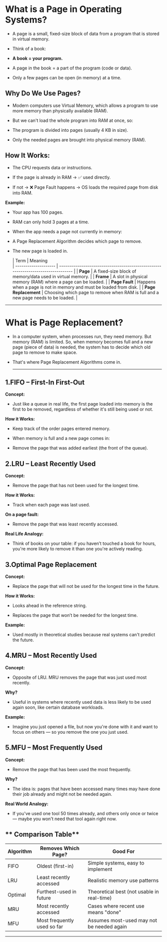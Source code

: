 # **What is a Page in Operating Systems?**

- A page is a small, fixed-size block of data from a program that is stored in virtual memory.

- Think of a book:
- **A book = your program.**

- A page in the book = a part of the program (code or data).

- Only a few pages can be open (in memory) at a time.

## **Why Do We Use Pages?**
- Modern computers use Virtual Memory, which allows a program to use more memory than physically available (RAM).

- But we can't load the whole program into RAM at once, so:

- The program is divided into pages (usually 4 KB in size).

- Only the needed pages are brought into physical memory (RAM).

## **How It Works:**
- The CPU requests data or instructions.

- If the page is already in RAM → ✅ used directly.

- If not → ❌ Page Fault happens → OS loads the required page from disk into RAM.

**Example:**
- Your app has 100 pages.

- RAM can only hold 3 pages at a time.

- When the app needs a page not currently in memory:

- A Page Replacement Algorithm decides which page to remove.

- The new page is loaded in.

  | Term                 | Meaning                                                                           
| -------------------- | --------------------------------------------------------------------------------- |
| **Page**             | A fixed-size block of memory/data used in virtual memory.                         |
| **Frame**            | A slot in physical memory (RAM) where a page can be loaded.                       |
| **Page Fault**       | Happens when a page is not in memory and must be loaded from disk.                |
| **Page Replacement** | Choosing which page to remove when RAM is full and a new page needs to be loaded. |

---

# **What is Page Replacement?**
- In a computer system, when processes run, they need memory. But memory (RAM) is limited. So, when memory becomes full and a new page (piece of data) is needed, the system has to decide which old page to remove to make space.

- That's where Page Replacement Algorithms come in.

  ---

## **1.FIFO – First-In First-Out**
**Concept:**
- Just like a queue in real life, the first page loaded into memory is the first to be removed, regardless of whether it's still being used or not.

**How it Works:**
- Keep track of the order pages entered memory.

- When memory is full and a new page comes in:

- Remove the page that was added earliest (the front of the queue).

## **2.LRU – Least Recently Used**
**Concept:**
- Remove the page that has not been used for the longest time.

**How it Works:**
- Track when each page was last used.

**On a page fault:**

- Remove the page that was least recently accessed.

**Real Life Analogy:**
- Think of books on your table: if you haven’t touched a book for hours, you're more likely to remove it than one you're actively reading.

## **3.Optimal Page Replacement**
**Concept:**
- Replace the page that will not be used for the longest time in the future.

**How it Works:**
- Looks ahead in the reference string.

- Replaces the page that won’t be needed for the longest time.

**Example:**
- Used mostly in theoretical studies because real systems can't predict the future.

## **4.MRU – Most Recently Used**
**Concept:**
- Opposite of LRU. MRU removes the page that was just used most recently.

**Why?**
- Useful in systems where recently used data is less likely to be used again soon, like certain database workloads.

**Example:**
- Imagine you just opened a file, but now you're done with it and want to focus on others — so you remove the one you just used.

## **5.MFU – Most Frequently Used**
**Concept:**
- Remove the page that has been used the most frequently.

**Why?**
- The idea is: pages that have been accessed many times may have done their job already and might not be needed again.

**Real World Analogy:**
- If you've used one tool 50 times already, and others only once or twice — maybe you won't need that tool again right now.

## ** Comparison Table**

| Algorithm | Removes Which Page?         | Good For                                   |
| --------- | --------------------------- | ------------------------------------------ |
| FIFO      | Oldest (first-in)           | Simple systems, easy to implement          |
| LRU       | Least recently accessed     | Realistic memory use patterns              |
| Optimal   | Furthest-used in future     | Theoretical best (not usable in real-time) |
| MRU       | Most recently accessed      | Cases where recent use means "done"        |
| MFU       | Most frequently used so far | Assumes most-used may not be needed again  |

---
